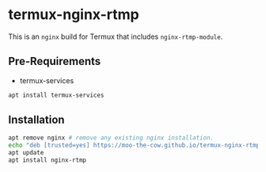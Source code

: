 # termux-nginx-rtmp

This is an `nginx` build for Termux that includes `nginx-rtmp-module`.

## Pre-Requirements
+ termux-services
```sh
apt install termux-services
```

## Installation

```sh
apt remove nginx # remove any existing nginx installation.
echo "deb [trusted=yes] https://moo-the-cow.github.io/termux-nginx-rtmp/ termux extras" > $PREFIX/etc/apt/sources.list.d/nginx-rtmp.list
apt update
apt install nginx-rtmp
```

